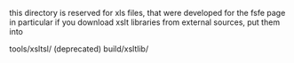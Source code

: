 this directory is reserved for xls files, that were developed for the fsfe page in particular
if you download xslt libraries from external sources, put them into

tools/xsltsl/ (deprecated)
build/xsltlib/
